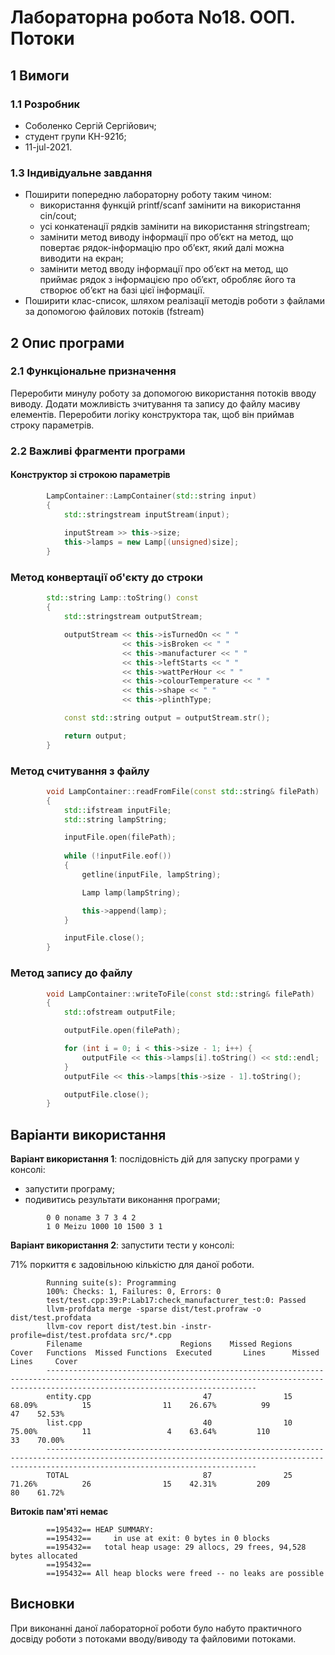 # Лабораторна робота No18. ООП. Потоки

## 1 Вимоги

### 1.1 Розробник

* Соболенко Cергій Сергійович;
* студент групи КН-921б;
* 11-jul-2021.

### 1.3 Індивідуальне завдання

- Поширити попередню лабораторну роботу таким чином:
    - використання функцій printf/scanf замінити на використання cin/cout;
    - усі конкатенації рядків замінити на використання stringstream;
    - замінити метод виводу інформації про об’єкт на метод, що повертає рядок-інформацію про об’єкт, який далі можна виводити на екран;
    - замінити метод вводу інформації про об’єкт на метод, що приймає рядок з інформацією про об’єкт, обробляє його та створює об’єкт на базі цієї інформації.
- Поширити клас-список, шляхом реалізації методів роботи з файлами за допомогою файлових потоків (fstream)

## 2 Опис програми

### 2.1 Функціональне призначення

Переробити минулу роботу за допомогою використання потоків вводу виводу. Додати можливість зчитування та запису до файлу масиву елементів. Переробити логіку конструктора так, щоб він приймав строку параметрів.

### 2.2 Важливі фрагменти програми

#### Конструктор зі строкою параметрів

```c++
        LampContainer::LampContainer(std::string input)
        {
            std::stringstream inputStream(input);
            
            inputStream >> this->size;
            this->lamps = new Lamp[(unsigned)size];
        }
```

### Метод конвертації об'єкту до строки

```c++
        std::string Lamp::toString() const
        {
            std::stringstream outputStream;

            outputStream << this->isTurnedOn << " " 
                         << this->isBroken << " " 
                         << this->manufacturer << " "
                         << this->leftStarts << " "
                         << this->wattPerHour << " "
                         << this->colourTemperature << " "
                         << this->shape << " "
                         << this->plinthType;

            const std::string output = outputStream.str();

            return output;
        }
```

### Метод считування з файлу

```c++
        void LampContainer::readFromFile(const std::string& filePath)
        {
            std::ifstream inputFile;
            std::string lampString;

            inputFile.open(filePath);
            
            while (!inputFile.eof())
            {    
                getline(inputFile, lampString);

                Lamp lamp(lampString);

                this->append(lamp);
            }

            inputFile.close();
        }
```

### Метод запису до файлу

```c++
        void LampContainer::writeToFile(const std::string& filePath)
        {
            std::ofstream outputFile;

            outputFile.open(filePath);

            for (int i = 0; i < this->size - 1; i++) {
                outputFile << this->lamps[i].toString() << std::endl;
            }
            outputFile << this->lamps[this->size - 1].toString();

            outputFile.close();
        }
```

## Варіанти використання

**Варіант використання 1**: послідовність дій для запуску програми у консолі:

- запустити програму;
- подивитись результати виконання програми;

```
        0 0 noname 3 7 3 4 2
        1 0 Meizu 1000 10 1500 3 1
```

**Варіант використання 2**: запустити тести у консолі:

71% поркиття є задовільною кількістю для даної роботи.

```
        Running suite(s): Programming
        100%: Checks: 1, Failures: 0, Errors: 0
        test/test.cpp:39:P:Lab17:check_manufacturer_test:0: Passed
        llvm-profdata merge -sparse dist/test.profraw -o dist/test.profdata
        llvm-cov report dist/test.bin -instr-profile=dist/test.profdata src/*.cpp
        Filename                      Regions    Missed Regions     Cover   Functions  Missed Functions  Executed       Lines      Missed Lines     Cover
        -------------------------------------------------------------------------------------------------------------------------------------------------------------------------------------------
        entity.cpp                         47                15    68.09%          15                11    26.67%          99                47    52.53%
        list.cpp                           40                10    75.00%          11                 4    63.64%         110                33    70.00%
        -------------------------------------------------------------------------------------------------------------------------------------------------------------------------------------------
        TOTAL                              87                25    71.26%          26                15    42.31%         209                80    61.72%
```

**Витоків пам'яті немає**
```
        ==195432== HEAP SUMMARY:
        ==195432==     in use at exit: 0 bytes in 0 blocks
        ==195432==   total heap usage: 29 allocs, 29 frees, 94,528 bytes allocated
        ==195432== 
        ==195432== All heap blocks were freed -- no leaks are possible
```

## Висновки

При виконанні даної лабораторної роботи було набуто практичного досвіду роботи з потоками вводу/виводу та файловими потоками.